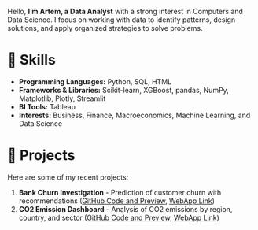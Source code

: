 
Hello, **I’m Artem, a Data Analyst** with a strong interest in Computers and Data Science. I focus on working with data to identify patterns, design solutions, and apply organized strategies to solve problems.

# 🚀 Skills

- **Programming Languages:** Python, SQL, HTML
- **Frameworks & Libraries:** Scikit-learn, XGBoost, pandas, NumPy, Matplotlib, Plotly, Streamlit
- **BI Tools:** Tableau
- **Interests:** Business, Finance, Macroeconomics, Machine Learning, and Data Science

# 📂 Projects

Here are some of my recent projects:
1. **Bank Churn Investigation** - Prediction of customer churn with recommendations ([GitHub Code and Preview](https://github.com/RainbowHD/Bank-Customer-Analysis-Retention-and-Churn-Forecasting), [WebApp Link](https://bank-customer-analysis-retention-and-churn-forecasting.streamlit.app/))
2. **CO2 Emission Dashboard** - Analysis of CO2 emissions by region, country, and sector ([GitHub Code and Preview](https://github.com/RainbowHD/CO2_Emission_Dashboards), [WebApp Link](https://co2emissiondashboards.streamlit.app/))

